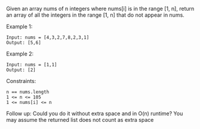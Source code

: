 Given an array nums of n integers where nums[i] is in the range [1, n], return an array of all the integers in the range [1, n] that do not appear in nums.

Example 1:

    Input: nums = [4,3,2,7,8,2,3,1]
    Output: [5,6]

Example 2:

    Input: nums = [1,1]
    Output: [2]

Constraints:

    n == nums.length
    1 <= n <= 105
    1 <= nums[i] <= n

Follow up: Could you do it without extra space and in O(n) runtime? You may assume the returned list does not count as extra space
